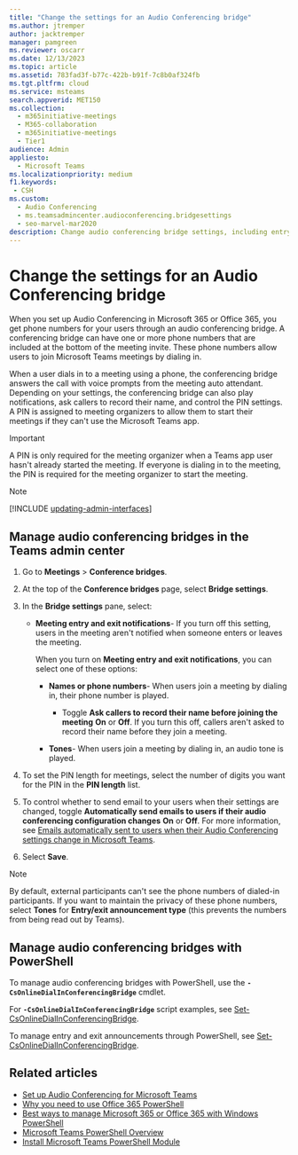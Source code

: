 ```yaml
---
title: "Change the settings for an Audio Conferencing bridge"
ms.author: jtremper
author: jacktremper
manager: pamgreen
ms.reviewer: oscarr
ms.date: 12/13/2023
ms.topic: article
ms.assetid: 783fad3f-b77c-422b-b91f-7c8b0af324fb
ms.tgt.pltfrm: cloud
ms.service: msteams
search.appverid: MET150
ms.collection: 
  - m365initiative-meetings
  - M365-collaboration
  - m365initiative-meetings
  - Tier1
audience: Admin
appliesto: 
  - Microsoft Teams
ms.localizationpriority: medium
f1.keywords:
 - CSH
ms.custom: 
  - Audio Conferencing
  - ms.teamsadmincenter.audioconferencing.bridgesettings
  - seo-marvel-mar2020
description: Change audio conferencing bridge settings, including entry and exit notifications, play names or phone numbers, tones, and prompt callers to record their name.
---
```


# Change the settings for an Audio Conferencing bridge

When you set up Audio Conferencing in Microsoft 365 or Office 365, you get phone numbers for your users through an audio conferencing bridge. A conferencing bridge can have one or more phone numbers that are included at the bottom of the meeting invite. These phone numbers allow users to join Microsoft Teams meetings by dialing in.

When a user dials in to a meeting using a phone, the conferencing bridge answers the call with voice prompts from the meeting auto attendant. Depending on your settings, the conferencing bridge can also play notifications, ask callers to record their name, and control the PIN settings. A PIN is assigned to meeting organizers to allow them to start their meetings if they can't use the Microsoft Teams app.

  > [!IMPORTANT]
  > A PIN is only required for the meeting organizer when a Teams app user hasn't already started the meeting. If everyone is dialing in to the meeting, the PIN is required for the meeting organizer to start the meeting.

> [!NOTE]
> [!INCLUDE [updating-admin-interfaces](includes/updating-admin-interfaces.md)]

## Manage audio conferencing bridges in the Teams admin center

1. Go to **Meetings** > **Conference bridges**.

2. At the top of the **Conference bridges** page, select **Bridge settings**.

3. In the **Bridge settings** pane, select:
   - **Meeting entry and exit notifications**- If you turn off this setting, users in the meeting aren't notified when someone enters or leaves the meeting.

     When you turn on **Meeting entry and exit notifications**, you can select one of these options:

     - **Names or phone numbers**- When users join a meeting by dialing in, their phone number is played.
       - Toggle **Ask callers to record their name before joining the meeting** **On** or **Off**. If you turn this off, callers aren't asked to record their name before they join a meeting.

     - **Tones**- When users join a meeting by dialing in, an audio tone is played.

4. To set the PIN length for meetings, select the number of digits you want for the PIN in the **PIN length** list.

5. To control whether to send email to your users when their settings are changed, toggle **Automatically send emails to users if their audio conferencing configuration changes** **On** or **Off**.
    For more information, see [Emails automatically sent to users when their Audio Conferencing settings change in Microsoft Teams](emails-sent-to-users-when-their-settings-change-in-teams.md).

6. Select **Save**.

 > [!NOTE]
   > By default, external participants can't see the phone numbers of dialed-in participants. If you want to maintain the privacy of these phone numbers, select **Tones** for **Entry/exit announcement type** (this prevents the numbers from being read out by Teams).

## Manage audio conferencing bridges with PowerShell

To manage audio conferencing bridges with PowerShell, use the **`-CsOnlineDialInConferencingBridge`** cmdlet.

For **`-CsOnlineDialInConferencingBridge`** script examples, see [Set-CsOnlineDialInConferencingBridge](/powershell/module/skype/Set-CsOnlineDialInConferencingBridge).

To manage entry and exit announcements through PowerShell, see [Set-CsOnlineDialInConferencingBridge](/powershell/module/skype/Set-csonlinedialinconferencingtenantsettings).

## Related articles

- [Set up Audio Conferencing for Microsoft Teams](set-up-audio-conferencing-in-teams.md)
- [Why you need to use Office 365 PowerShell](/microsoft-365/enterprise/why-you-need-to-use-microsoft-365-powershell)
- [Best ways to manage Microsoft 365 or Office 365 with Windows PowerShell](/previous-versions//dn568025(v=technet.10))
- [Microsoft Teams PowerShell Overview](teams-powershell-overview.md)
- [Install Microsoft Teams PowerShell Module](teams-powershell-install.md)